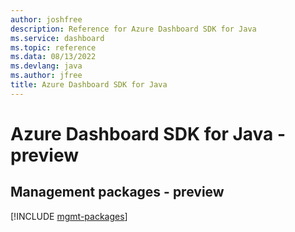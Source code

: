 ```yaml
---
author: joshfree
description: Reference for Azure Dashboard SDK for Java
ms.service: dashboard
ms.topic: reference
ms.data: 08/13/2022
ms.devlang: java
ms.author: jfree
title: Azure Dashboard SDK for Java
---
```

# Azure Dashboard SDK for Java - preview

## Management packages - preview
[!INCLUDE [mgmt-packages](dashboard-mgmt-index.md)]